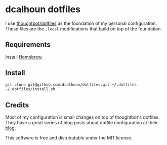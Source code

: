 # dcalhoun dotfiles
I use [thoughtbot/dotfiles](https://github.com/thoughtbot/dotfiles) as the
foundation of my personal configuration. These files are the `.local`
modifications that build on top of the foundation.

## Requirements
Install [Homebrew](https://brew.sh).

## Install
```bash
git clone git@github.com:dcalhoun/dotfiles.git ~/.dotfiles
~/.dotfiles/install.sh
```

## Credits
Most of my configuration is small changes on top of thoughtbot's dotfiles.
They have a great series of blog posts about dotfile configuration at their
[blog](http://robots.thoughtbot.com).

This software is free and distributable under the MIT license.
